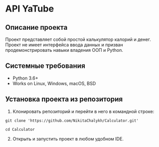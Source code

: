 API YaTube 
=====

Описание проекта
----------
Проект представляет собой простой калькулятор калорий и денег. Проект не имеет интерфейса ввода данных и призван продемонстрировать навыки владения ООП и Python.

Системные требования
----------
* Python 3.6+
* Works on Linux, Windows, macOS, BSD

Установка проекта из репозитория
----------
1. Клонировать репозиторий и перейти в него в командной строке:
```
git clone 'https://github.com/NikitaChalykh/Calculator.git'

cd Calculator
```
2.  Открыть и запустить проект в любом удобном IDE.
